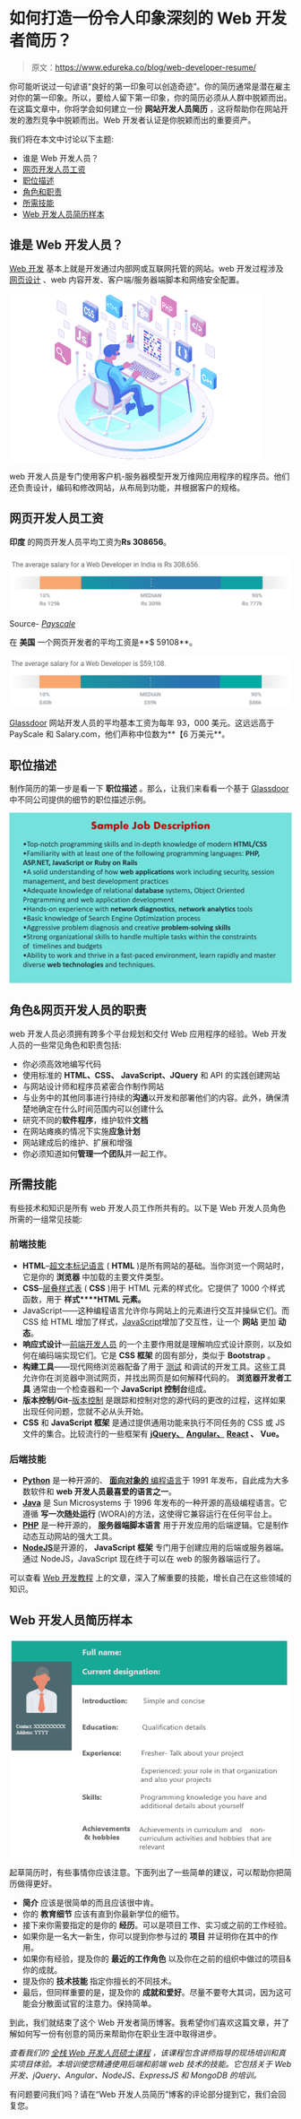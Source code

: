# 如何打造一份令人印象深刻的 Web 开发者简历？

> 原文：<https://www.edureka.co/blog/web-developer-resume/>

你可能听说过一句谚语“良好的第一印象可以创造奇迹”。你的简历通常是潜在雇主对你的第一印象。所以，要给人留下第一印象，你的简历必须从人群中脱颖而出。在这篇文章中，你将学会如何建立一份 **网站开发人员简历** ，这将帮助你在网站开发的激烈竞争中脱颖而出。Web 开发者认证是你脱颖而出的重要资产。

我们将在本文中讨论以下主题:

*   谁是 Web 开发人员？
*   [网页开发人员工资](#salary)
*   [职位描述](#job)
*   [角色和职责](#roles)
*   [所需技能](#skills)
*   [Web 开发人员简历样本](#resume)

## 谁是 Web 开发人员？

[Web 开发](https://www.edureka.co/blog/videos/web-development-with-html5-css3-javascript/) 基本上就是开发通过内部网或互联网托管的网站。web 开发过程涉及 [网页设计](https://www.edureka.co/blog/videos/trendy-web-designs-using-html5/) 、web 内容开发、客户端/服务器端脚本和网络安全配置。

![web developer-web developer salary -edureka](img/0a3d9bf776b98ef489c8045e36194b87.png)

web 开发人员是专门使用客户机-服务器模型开发万维网应用程序的程序员。他们还负责设计，编码和修改网站，从布局到功能，并根据客户的规格。

## **网页开发人员工资**

**印度** 的网页开发人员平均工资为**Rs 308656**。

![web developer salary US - web developer resume - edureka](img/85fee61da443bd9e5ec89a32be8a9b9a.png)

Source- [*Payscale*](https://www.payscale.com/research/IN/Job=Web_Developer/Salary)



在  **美国** 一个网页开发者的平均工资是**$ 59108**。

![web developer salary US - web developer salary - edureka](img/dc09e62c98edc6aa6c0f050a840cd97e.png)

[Glassdoor](https://www.glassdoor.co.in/) 网站开发人员的平均基本工资为每年 93，000 美元。这远远高于 PayScale 和 Salary.com，他们声称中位数为**【6 万美元**。

## **职位描述**

制作简历的第一步是看一下 **职位描述** 。那么，让我们来看看一个基于 [Glassdoor](https://www.glassdoor.co.in/) 中不同公司提供的细节的职位描述示例。

![sample job description - web developer resume - edureka](img/84e9ca791ecd410e708ed367db3080ce.png)

## **角色&网页开发人员的职责**

web 开发人员必须拥有跨多个平台规划和交付 Web 应用程序的经验。Web 开发人员的一些常见角色和职责包括:

*   你必须高效地编写代码
*   使用标准的 **HTML、CSS、** **JavaScript、JQuery** 和 API 的实践创建网站
*   与网站设计师和程序员紧密合作制作网站
*   与业务中的其他同事进行持续的**沟通**以开发和部署他们的内容。此外，确保清楚地确定在什么时间范围内可以创建什么
*   研究不同的**软件程序**，维护软件**文档**
*   在网站瘫痪的情况下实施**应急计划**
*   网站建成后的维护、扩展和增强
*   你必须知道如何**管理一个团队**并一起工作。

## **所需技能**

有些技术和知识是所有 web 开发人员工作所共有的。以下是 Web 开发人员角色所需的一组常见技能:

### **前端技能**

*   **HTML**–[超文本标记语言](https://www.edureka.co/blog/what-is-html/) ( **HTML** )是所有网站的基础。当你浏览一个网站时，它是你的  **浏览器** 中加载的主要文件类型。
*   **CSS**–[层叠样式表](https://www.edureka.co/blog/what-is-css/) ( **CSS** )用于 HTML 元素的样式化。它提供了 1000 个样式函数，用于  **样式****HTML 元素。**
*   JavaScript——这种编程语言允许你与网站上的元素进行交互并操纵它们。而 CSS 给 HTML 增加了样式，[JavaScript](https://www.edureka.co/blog/javascript-tutorial/)增加了交互性，让一个  **网站** 更加  **动态**。
*   **响应式设计**—[前端开发人员](https://www.edureka.co/blog/become-a-front-end-developer/) 的一个主要作用就是理解响应式设计原则，以及如何在编码端实现它们。它是  **CSS 框架** 的固有部分，类似于  **Bootstrap** 。
*   **构建工具**——现代网络浏览器配备了用于  [测试](https://www.edureka.co/blog/what-is-software-testing/) 和调试的开发工具。这些工具允许你在浏览器中测试网页，并找出网页是如何解释代码的。  **浏览器开发者工具** 通常由一个检查器和一个  **JavaScript 控制台**组成。
*   **版本控制/Git**–[版本控制](https://www.edureka.co/blog/what-is-git/) 是跟踪和控制对您的源代码的更改的过程，这样如果出现任何问题，您就不必从头开始。
*   **CSS** 和 **JavaScript 框架** 是通过提供通用功能来执行不同任务的 CSS 或 JS 文件的集合。比较流行的一些框架有 **[jQuery、](https://www.edureka.co/blog/jquery-tutorial/)** [**Angular、**](https://www.edureka.co/blog/what-is-angular-getting-started-with-angular/) **[React](https://www.edureka.co/blog/reactjs-tutorial) 、** **Vue。**

### **后端技能**

*   [**Python**](https://www.edureka.co/blog/python-tutorial/) 是一种开源的、 [**面向对象的** 编程语言](https://www.edureka.co/blog/object-oriented-programming-python/)于 1991 年发布，自此成为大多数软件和  **web 开发人员最喜爱的语言之一**。
*   [**Java**](https://www.edureka.co/blog/java-tutorial/) 是 Sun Microsystems 于 1996 年发布的一种开源的高级编程语言。它遵循  **写一次随处运行** (WORA)的方法，这使得它兼容运行在任何平台上。
*   **[PHP](https://www.edureka.co/blog/php-tutorial-for-beginners/)** 是一种开源的，  **服务器端脚本语言** 用于开发应用的后端逻辑。它是制作动态互动网站的强大工具。
*   [**NodeJS**](https://www.edureka.co/blog/nodejs-tutorial/)是开源的，  **JavaScript 框架** 专门用于创建应用的后端或服务器端。通过 NodeJS，JavaScript 现在终于可以在 web 的服务器端运行了。

可以查看 [Web 开发教程](https://www.edureka.co/blog/web-development-tutorial/) 上的文章，深入了解重要的技能，增长自己在这些领域的知识。

## **Web 开发人员简历样本**

![Sample-Resume - front end developer resume - edureka](img/3b929dfb7e3dd83116adedf596c65c66.png)

起草简历时，有些事情你应该注意。下面列出了一些简单的建议，可以帮助你把简历做得更好。

*   **简介** 应该是很简单的而且应该很中肯。
*   你的  **教育细节** 应该有直到你最新学位的细节。
*   接下来你需要指定的是你的  **经历**。可以是项目工作、实习或之前的工作经验。
*   如果你是一名大一新生，你可以提到你参与过的  **项目** 并证明你在其中的作用。
*   如果你有经验，提及你的  **最近的工作角色** 以及你在之前的组织中做过的项目&你的成就。
*   提及你的  **技术技能** 指定你擅长的不同技术。
*   最后，但同样重要的是，提及你的  **成就和爱好**。尽量不要夸大其词，因为这可能会分散面试官的注意力。保持简单。

到此，我们就结束了这个 Web 开发者简历博客。我希望你们喜欢这篇文章，并了解如何写一份有创意的简历来帮助你在职业生涯中取得进步。

*查看我们的  [全栈 Web 开发人员硕士课程](https://www.edureka.co/masters-program/full-stack-developer-training) ，该课程包含讲师指导的现场培训和真实项目体验。本培训使您精通使用后端和前端 web 技术的技能。它包括关于 Web 开发、jQuery、Angular、NodeJS、ExpressJS 和 MongoDB 的培训。*

有问题要问我们吗？请在“Web 开发人员简历”博客的评论部分提到它，我们会回复您。